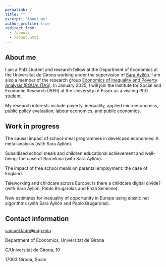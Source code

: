 ```yaml
---
permalink: /
title: ""
excerpt: "About me"
author_profile: true
redirect_from: 
  - /about/
  - /about.html
---
```

## About me

I am a PhD student and research fellow at the Department of Economics at the Universitat de Girona working under the supervision of [Sara Ayllón](http://www.saraayllon.eu/). I am also a member of the research group [Economics of Inequality and Poverty Analysis (EQUALITAS)](https://equalitas.es/). In January 2025, I will join the Institute for Social and Economic Research (ISER) at the University of Essex as a visiting PhD student.

My research interests include poverty, inequality, applied microeconomics, public policy evaluation, labour economics, and public economics.

## Work in progress

The causal impact of school-meal programmes in developed economies: A meta-analysis (with Sara Ayllón).

Subsidised school meals and children educational achievement and well-being: the case of Barcelona (with Sara Ayllón).

The impact of free school meals on parental employment: the case of England.

Teleworking and childcare across Europe: Is there a childcare digital divide? (with Sara Ayllón, Pablo Brugarolas and Enza Simeone).

New estimates for inequality of opportunity in Europe using elastic net algorithms (with Sara Ayllón and Pablo Brugarolas).

## Contact information

samuel.lado@udg.edu

Department of Economics, Universitat de Girona

C/Universitat de Girona, 10

17003 Girona, Spain
